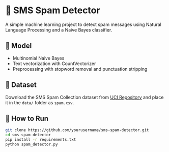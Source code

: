 # 📱 SMS Spam Detector

A simple machine learning project to detect spam messages using Natural Language Processing and a Naive Bayes classifier.

## 🧠 Model

- Multinomial Naive Bayes
- Text vectorization with CountVectorizer
- Preprocessing with stopword removal and punctuation stripping

## 📁 Dataset

Download the SMS Spam Collection dataset from [UCI Repository](https://archive.ics.uci.edu/ml/datasets/sms+spam+collection) and place it in the `data/` folder as `spam.csv`.

## 🚀 How to Run

```bash
git clone https://github.com/yourusername/sms-spam-detector.git
cd sms-spam-detector
pip install -r requirements.txt
python spam_detector.py
